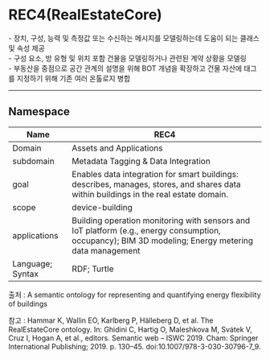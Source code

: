 # REC4(RealEstateCore)

&#45; 장치, 구성, 능력 및 측정값 또는 수신하는 메시지를 모델링하는데 도움이 되는 클래스 및 속성 제공<br/>
&#45; 구성 요소, 방 유형 및 위치 포함 건물을 모델링하거나 관련된 계약 상황을 모델링<br/>
&#45; 부동산을 중점으로 공간 관계의 설명을 위해 BOT 개념을 확장하고 건물 자산에 태그를 지정하기 위해 기존 여러 온톨로지 병합

---
## Namespace



| Name             | REC4                                                                                                                                                |
| ---------------- | --------------------------------------------------------------------------------------------------------------------------------------------------- |
| Domain           | Assets and Applications                                                                                                                             |
| subdomain        | Metadata Tagging & Data Integration                                                                                                                 |
| goal             | Enables data integration for smart buildings: describes, manages, stores, and shares data within buildings in the real estate domain.               |
| scope            | device-building                                                                                                                                     |
| applications     | Building operation monitoring with sensors and IoT platform (e.g., energy consumption, occupancy); BIM 3D modeling; Energy metering data management |
| Language; Syntax | RDF; Turtle                                                                                                                                         |

출처 :  A semantic ontology for representing and quantifying energy flexibility of buildings

참고 : Hammar K, Wallin EO, Karlberg P, Hälleberg D, et al. The RealEstateCore ontology. In: Ghidini C, Hartig O, Maleshkova M, Svátek V, Cruz I, Hogan A, et al., editors. Semantic web – ISWC 2019. Cham: Springer International Publishing; 2019. p. 130–45. doi:10.1007/978-3-030-30796-7_9.